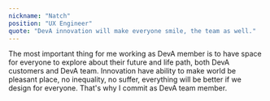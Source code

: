 ```yaml
---
nickname: "Natch"
position: "UX Engineer"
quote: "DevA innovation will make everyone smile, the team as well."
---
```


The most important thing for me working as DevA member is to have space for everyone to explore about their future and life path, both DevA customers and DevA team. Innovation have ability to make world be pleasant place, no inequality, no suffer, everything will be better if we design for everyone. That's why I commit as DevA team member.
